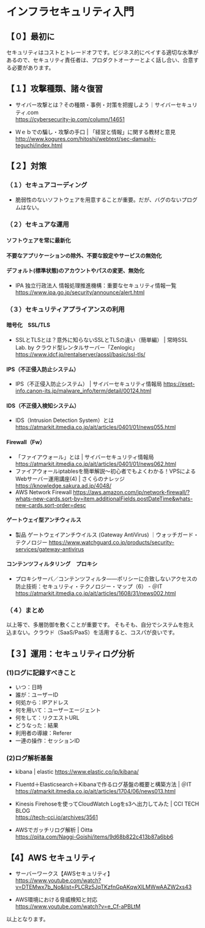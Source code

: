 # インフラセキュリティ入門

## 【０】最初に
セキュリティはコストとトレードオフです。ビジネス的にペイする適切な水準があるので、セキュリティ責任者は、プロダクトオーナーとよく話し合い、合意する必要があります。

## 【１】攻撃種類、諸々復習

* サイバー攻撃とは？その種類・事例・対策を把握しよう｜サイバーセキュリティ.com
<br>https://cybersecurity-jp.com/column/14651

* Ｗｅｂでの騙し・攻撃の手口 | 「経営と情報」に関する教材と意見
<br>http://www.kogures.com/hitoshi/webtext/sec-damashi-teguchi/index.html

## 【２】対策

### （１）セキュアコーディング
* 脆弱性のないソフトウェアを用意することが重要。だが、バグのないプログムはない。

### （２）セキュアな運用
#### ソフトウェアを常に最新化
#### 不要なアプリケーションの除外、不要な設定やサービスの無効化
#### デフォルト(標準状態)のアカウントやパスの変更、無効化
* IPA 独立行政法人 情報処理推進機構：重要なセキュリティ情報一覧 
<br>https://www.ipa.go.jp/security/announce/alert.html

### （３）セキュリティアプライアンスの利用

#### 暗号化　SSL/TLS
* SSLとTLSとは？意外に知らないSSLとTLSの違い（簡単編） | 常時SSL Lab. by クラウド型レンタルサーバー「Zenlogic」 https://www.idcf.jp/rentalserver/aossl/basic/ssl-tls/

#### IPS（不正侵入防止システム）
* IPS（不正侵入防止システム） | サイバーセキュリティ情報局 https://eset-info.canon-its.jp/malware_info/term/detail/00124.html

#### IDS（不正侵入検知システム）
* IDS（Intrusion Detection System）とは https://atmarkit.itmedia.co.jp/ait/articles/0401/01/news055.html

#### Firewall（Fw）
* 「ファイアウォール」とは | サイバーセキュリティ情報局 https://atmarkit.itmedia.co.jp/ait/articles/0401/01/news062.html
* ファイアウォールiptablesを簡単解説～初心者でもよくわかる！VPSによるWebサーバー運用講座(4) | さくらのナレッジ https://knowledge.sakura.ad.jp/4048/
* AWS Network Firewall https://aws.amazon.com/jp/network-firewall/?whats-new-cards.sort-by=item.additionalFields.postDateTime&whats-new-cards.sort-order=desc

#### ゲートウェイ型アンチウィルス
* 製品 ゲートウェイアンチウイルス (Gateway AntiVirus) ｜ウォッチガード・テクノロジー https://www.watchguard.co.jp/products/security-services/gateway-antivirus

#### コンテンツフィルタリング　プロキシ
* プロキシサーバ／コンテンツフィルタ――ポリシーに合致しないアクセスの防止技術：セキュリティ・テクノロジー・マップ（6） - ＠IT https://atmarkit.itmedia.co.jp/ait/articles/1608/31/news002.html

### （４）まとめ
以上等で、多層防御を敷くことが重要です。
そもそも、自分でシステムを抱え込まない。クラウド（SaaS/PaaS）を活用すると、コスパが良いです。

## 【３】運用：セキュリティログ分析

### (1)ログに記録すべきこと
* いつ：日時
* 誰が：ユーザーID
* 何処から：IPアドレス
* 何を用いて：ユーザーエージェント
* 何をして：リクエストURL
* どうなった：結果
* 利用者の導線：Referer
* 一連の操作：セッションID

### (2)ログ解析基盤

* kibana | elastic https://www.elastic.co/jp/kibana/

* Fluentd＋Elasticsearch＋Kibanaで作るログ基盤の概要と構築方法 | ＠IT 
<br>https://atmarkit.itmedia.co.jp/ait/articles/1704/06/news013.html

* Kinesis Firehoseを使ってCloudWatch Logをs3へ出力してみた | CCI TECH BLOG
<br>https://tech-cci.io/archives/3561

* AWSでガッチリログ解析 | Oitta
<br>https://qiita.com/Naggi-Goishi/items/9d68b822c413b87a6bb6

## 【4】AWS セキュリティ

* サーバーワークス【AWSセキュリティ】
<br>https://www.youtube.com/watch?v=DTEMwx7b_No&list=PLCRz5JqTKzfnGpAKqwXlLMWwAAZW2xs43

* AWS環境における脅威検知と対応
<br>https://www.youtube.com/watch?v=e_Cf-aPBLtM

以上となります。

